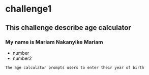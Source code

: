 # challenge1
## This challenge describe age calculator 
### My name is Mariam Nakanyike Mariam
- number
- number2
```
The age calculator prompts users to enter their year of birth
```